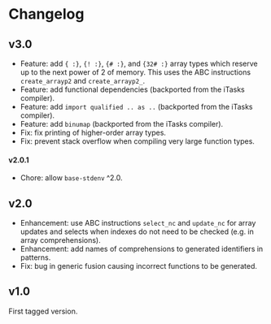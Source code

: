# Changelog

## v3.0

- Feature: add `{ :}`, `{! :}`, `{# :}`, and `{32# :}` array types which
  reserve up to the next power of 2 of memory. This uses the ABC instructions
  `create_arrayp2` and `create_arrayp2_`.
- Feature: add functional dependencies (backported from the iTasks compiler).
- Feature: add `import qualified .. as ..` (backported from the iTasks
  compiler).
- Feature: add `binumap` (backported from the iTasks compiler).
- Fix: fix printing of higher-order array types.
- Fix: prevent stack overflow when compiling very large function types.

#### v2.0.1

- Chore: allow `base-stdenv` ^2.0.

## v2.0

- Enhancement: use ABC instructions `select_nc` and `update_nc` for array
  updates and selects when indexes do not need to be checked (e.g. in array
  comprehensions).
- Enhancement: add names of comprehensions to generated identifiers in
  patterns.
- Fix: bug in generic fusion causing incorrect functions to be generated.

## v1.0

First tagged version.
